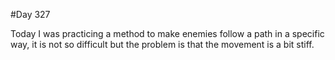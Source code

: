 #Day 327

Today I was practicing a method to make enemies follow a path in a specific way, it is not so difficult but the problem is that the movement is a bit stiff.